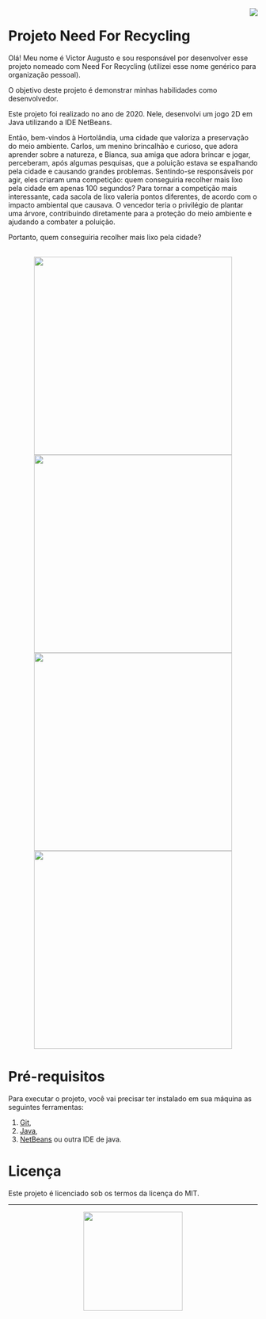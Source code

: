 <img src="https://github.com/VictorAugustoRodriguesGomes/Projeto_ARK_09_Java/blob/main/img/base/java.png?raw=true" align="right"/>

# Projeto Need For Recycling

Olá! Meu nome é Victor Augusto e sou responsável por desenvolver esse projeto nomeado com Need For Recycling (utilizei esse nome genérico para organização pessoal).

O objetivo deste projeto é demonstrar minhas habilidades como desenvolvedor.

Este projeto foi realizado no ano de 2020. Nele, desenvolvi um jogo 2D em Java utilizando a IDE NetBeans. 

Então, bem-vindos à Hortolândia, uma cidade que valoriza a preservação do meio ambiente. Carlos, um menino brincalhão e curioso, que adora aprender sobre a natureza, e Bianca, sua amiga que adora brincar e jogar, perceberam, após algumas pesquisas, que a poluição estava se espalhando pela cidade e causando grandes problemas. Sentindo-se responsáveis por agir, eles criaram uma competição: quem conseguiria recolher mais lixo pela cidade em apenas 100 segundos? Para tornar a competição mais interessante, cada sacola de lixo valeria pontos diferentes, de acordo com o impacto ambiental que causava. O vencedor teria o privilégio de plantar uma árvore, contribuindo diretamente para a proteção do meio ambiente e ajudando a combater a poluição.

Portanto, quem conseguiria recolher mais lixo pela cidade?

</br>

<div align="center">
<img src="https://github.com/VictorAugustoRodriguesGomes/Need_For_Recycling/blob/main/img/F1.png?raw=true" width="400"/>
<img src="https://github.com/VictorAugustoRodriguesGomes/Need_For_Recycling/blob/main/img/F2.png?raw=true" width="400"/>
<img src="https://github.com/VictorAugustoRodriguesGomes/Need_For_Recycling/blob/main/img/F3.png?raw=true" width="400"/>
<img src="https://github.com/VictorAugustoRodriguesGomes/Need_For_Recycling/blob/main/img/F4.png?raw=true" width="400"/>
</div>

# Pré-requisitos

Para executar o projeto, você vai precisar ter instalado em sua máquina as seguintes ferramentas:
1. [Git](https://git-scm.com),
2. [Java](https://www.java.com/pt-BR/),
3. [NetBeans](https://netbeans.apache.org/) ou outra IDE de java.

# Licença

Este projeto é licenciado sob os termos da licença do MIT.

---------

<div align="center" >
<img src="https://github.com/VictorAugustoRodriguesGomes/Need_For_Recycling/blob/main/img/F5.png?raw=true" width="200"/>
</div>
